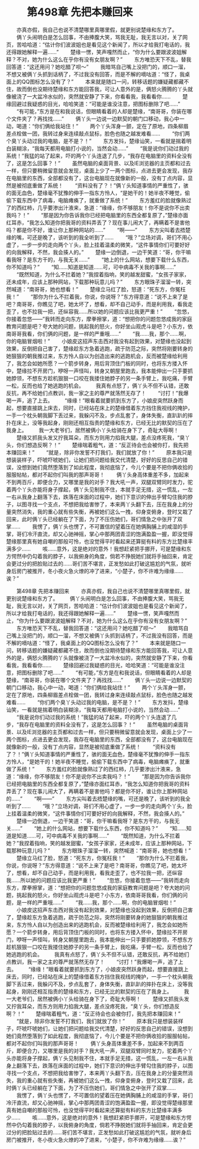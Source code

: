 # 　　第498章 先把本赚回来
　　亦真亦假，我自己也说不清楚哪里真哪里假，就更别说楚缘和东方了。
　　俩丫头闹明白是怎么回事，不由捧腹大笑，骂我无耻，我无言以对，关了网页，苦哈哈道：“估计你们波波姐也是看见这个新闻了，所以才给我打电话的，我还得跟她解释一遍……”
　　楚缘一愣，笑声嘎然而止，“你为什么要跟波波姐解释？不对，她为什么这么在乎你有没有女朋友啊？”
　　东方唯恐天下不乱，替我回答道：“这还用问？她吃醋了呗～”
　　我暗骂自己嘴上没把门的，顺口一溜，不想又被俩丫头抓到话柄了，不过我没有回答，而是不解的嘀咕道：“怪了，我桌面上的QQ图标怎么没有了？”
　　本来就是随口一问，转移话题的嫌疑藏都藏不住，故而倒也没期待楚缘和东方能回答我，可让人意外的是，俩怒火腾腾的丫头就像被浇了一大盆冷水似的，突然就安静了下来，你看看我，我看看你……
　　楚缘回避过我疑惑的目光，哈哈笑道：“可能是谁没注意，把图标删除了吧……”
　　“有可能，”东方是在和我说话，但眼睛看着的人却是楚缘，“南哥哥，你装在哪个文件夹了？再找找……”
　　俩丫头一边说一边默契的朝门口移动，我心中一动，喝道：“你们俩给我站住！”
　　两个丫头浑身一颤，定在了原地，四条柳眉差点栓做一团，我转过身来连续敲点鼠标，脸色也随之越发难看……
　　“你们两个臭丫头动过我的电脑，是不是？！”
　　东方发抖，楚缘讪笑，一看就是揣着明白装糊涂，“我每天都用电脑打小说的，当然会动……”
　　“我是说你们动过我的系统！”我猛的站了起来，吓的两个丫头连退了几步，“我存在电脑里的资料全没有了，这是怎么回事？！”
　　虽然电脑的桌面背景、以及IE浏览器的主页都和过去一样，但只要稍微留意就会发现，桌面上少了一两个图标，点进去更会发现，我存在电脑里的东西，全部都没有了，这台电脑现在就像新的一般，没有丁点内容，显然是被彻底重做了系统！
　　“资料没有了？！”俩丫头知道事情的严重性了，骇的面无血色，楚缘毫不犹豫的伸手一指东方怜人，“是她干的！她半夜不睡觉，偷偷下载东西中了病毒，电脑瘫痪了，就重做了系统！”
　　东方羞红的脸就像熟过了的西红柿，几乎要渗出汁液来，急道：“缘缘，你不够朋友！你不是说你不出卖我吗？！”
　　“那是因为你告诉我你已经把电脑里的东西全都复原了，”楚缘亦面红耳赤，“我怎么知道你把我哥的资料弄丢了？现在事儿闹大了，再瞒着不是害他吗？都是你不好，谁让你上那种网站的……”
　　“啊——”
　　东方尖叫着去捂楚缘的嘴，可还是晚了，该听到的我全听到了……
　　“哦？”立场对调，哥们不用心虚了，一步一步的走向两个丫头，脸上挂着温柔的微笑，“这件事情你们可要好好的向我解释，不然，我会揍人的。”
　　楚缘一边倒退，一边干笑道：“哥，你干嘛看我呀？是东方干的，与我无关……”
　　“她上的什么网站，想要下载什么东西，你不知道吗？”
　　“知……知道是知道……可，可中病毒不关我的事啊……”
　　“既然知道，为什么不拦着她？”我捏着指响，笑的越发甜蜜，“女孩子家家，还未成年，应该上那种网站，下载那种玩意儿吗？”
　　东方眼珠子溜溜一转，突然喊道：“南哥哥，她也想看！”
　　楚缘立马红了脸，怒道：“死东方，你冤枉我！”
　　“那你为什么不拦着我，你说，你说呀？”东方得意道：“说不上来了是吧？南哥哥，你瞧见了吧，她太坏了，想看，却不自己动手，而是利用我，看我走歪了，也不拉我一把，还纵容我……所以她的问题应该比我更严重！”
　　“忽悠，你接着忽悠——”我转而走向东方，摩拳擦掌，道：“想把你的问题忽悠成我的家庭教育问题是吧？夸大她的问题，挑起我的怒火，你好坐山观虎斗是吧？小东方，依南哥哥我看，你们俩的问题，是一样的严重哦……”
　　“我……我，那个……啊，你的电脑冒烟啦！”
　　小娘皮这招声东击西对我没有起到效果，对楚缘也没起到效果，反倒把自己害了，楚缘趁东方急着逃跑，疏于防范之际，突然将刚要转身的她狠狠的朝我推过来，东方怜人自以为创造出来的逃跑机会，反而被楚缘给利用了，我怎会如她所愿？一个箭步转身，用后背顶住门板的同时，也将东方搂入怀中，楚缘拉不开房门，咿呀一声怪叫，转身又朝屋里跑去，我本能伸出一只手要抓她脖领，不想东方趁机狠狠一口咬在我搂住她脖子的另一条手臂上，我吃痛，手臂一松，反而也给了她逃跑的机会。
　　我真有点怒了，俩丫头不但不认错，还敢反抗，再不给她们点教训，我一家之主的尊严就荡然无存了！
　　“讨打！”我爆喝一声，追了上去。
　　“缘缘！”眼看着就要抓到东方了，小娘皮突然跃身而起，想要直接跳上床去，同时，已经站在床上的楚缘借着东方挡住我视线的掩护，一手一个枕头朝我脚下丢过来，我躲闪不及，步点乱套了，身体失衡，直趴趴的摔扑在床上，没等我起身，刚刚还相互指责的楚缘和东方，已经无比的默契的压在了我身上。
　　我一大老爷们，居然被俩小丫头给骑在身下了，奇耻大辱啊！
　　楚缘又抓我头发又拧我耳朵，而东方则用力掐我大腿，差点没疼死我，“臭丫头，你们想造反啊？！”
　　楚缘喘着粗气，道：“反正待会也会被你打，我先把本赚回来！”
　　“就是，除非你发誓不打我们，我们就放了你！”
　　原本我只是想装装样子，吓唬吓唬她们，让她们把问题给我交代清楚，好好的反思自己的错误，没想到她们竟然堕落到了如此程度，我彻底恼了，今儿个要是不把你俩收拾的服服帖帖，都对不起你们叫我的那声哥哥！
　　俩丫头身高体重差不多，加起来不到两百斤，即便合力，又哪里是我的对手？我大吼一声，双腿双臂同时发力，驼着两个丫头亦能将身子撑起，俩丫头见制我不住，本就手足无措，这一慌乱，一左一右从我身上翻落下去，跌落在床面的过程中，她们下意识的伸出手臂勾住我的脖子，以图寻找一个支点，不想把我给害惨了，本来两丫头翻下去，压在我身上的分量突然消失，我的重心就有些失衡，再被她们这么一拽，仰身变俯身，登时又栽了回来，此时俩丫头已经躺在了下面，为了不压伤她们，哥们情急之中张开了双掌……
　　我愣了，俩丫头也愣了，不可置信的望着压在她俩胸脯上的咸湿的手掌，哥们冷汗直流，却又心驰神摇，掌心中那两团青涩的饱满盈盈一握，即没觉得楚缘那里真有她自嘲的那般可怜，也没觉得平时看起来还算挺有料的东方比楚缘丰满多少……
　　咳……意外，这是绝对的意外！我想赶紧把手挪开，可是楚缘和东方愕然中仍勾着我的脖子，以我俯身的角度，倘若不挣脱她们就将手抽回来，肯定会更过分的把脸贴过去的……哥们苦不堪言，正发愁如此打破这尴尬的气氛，就听身后房门被推开，冬小夜火急火燎的冲了进来，“小楚子，你不许难为缘缘……诶？”

　　第498章 先把本赚回来
　　亦真亦假，我自己也说不清楚哪里真哪里假，就更别说楚缘和东方了。
　　俩丫头闹明白是怎么回事，不由捧腹大笑，骂我无耻，我无言以对，关了网页，苦哈哈道：“估计你们波波姐也是看见这个新闻了，所以才给我打电话的，我还得跟她解释一遍……”
　　楚缘一愣，笑声嘎然而止，“你为什么要跟波波姐解释？不对，她为什么这么在乎你有没有女朋友啊？”
　　东方唯恐天下不乱，替我回答道：“这还用问？她吃醋了呗～”
　　我暗骂自己嘴上没把门的，顺口一溜，不想又被俩丫头抓到话柄了，不过我没有回答，而是不解的嘀咕道：“怪了，我桌面上的QQ图标怎么没有了？”
　　本来就是随口一问，转移话题的嫌疑藏都藏不住，故而倒也没期待楚缘和东方能回答我，可让人意外的是，俩怒火腾腾的丫头就像被浇了一大盆冷水似的，突然就安静了下来，你看看我，我看看你……
　　楚缘回避过我疑惑的目光，哈哈笑道：“可能是谁没注意，把图标删除了吧……”
　　“有可能，”东方是在和我说话，但眼睛看着的人却是楚缘，“南哥哥，你装在哪个文件夹了？再找找……”
　　俩丫头一边说一边默契的朝门口移动，我心中一动，喝道：“你们俩给我站住！”
　　两个丫头浑身一颤，定在了原地，四条柳眉差点栓做一团，我转过身来连续敲点鼠标，脸色也随之越发难看……
　　“你们两个臭丫头动过我的电脑，是不是？！”
　　东方发抖，楚缘讪笑，一看就是揣着明白装糊涂，“我每天都用电脑打小说的，当然会动……”
　　“我是说你们动过我的系统！”我猛的站了起来，吓的两个丫头连退了几步，“我存在电脑里的资料全没有了，这是怎么回事？！”
　　虽然电脑的桌面背景、以及IE浏览器的主页都和过去一样，但只要稍微留意就会发现，桌面上少了一两个图标，点进去更会发现，我存在电脑里的东西，全部都没有了，这台电脑现在就像新的一般，没有丁点内容，显然是被彻底重做了系统！
　　“资料没有了？！”俩丫头知道事情的严重性了，骇的面无血色，楚缘毫不犹豫的伸手一指东方怜人，“是她干的！她半夜不睡觉，偷偷下载东西中了病毒，电脑瘫痪了，就重做了系统！”
　　东方羞红的脸就像熟过了的西红柿，几乎要渗出汁液来，急道：“缘缘，你不够朋友！你不是说你不出卖我吗？！”
　　“那是因为你告诉我你已经把电脑里的东西全都复原了，”楚缘亦面红耳赤，“我怎么知道你把我哥的资料弄丢了？现在事儿闹大了，再瞒着不是害他吗？都是你不好，谁让你上那种网站的……”
　　“啊——”
　　东方尖叫着去捂楚缘的嘴，可还是晚了，该听到的我全听到了……
　　“哦？”立场对调，哥们不用心虚了，一步一步的走向两个丫头，脸上挂着温柔的微笑，“这件事情你们可要好好的向我解释，不然，我会揍人的。”
　　楚缘一边倒退，一边干笑道：“哥，你干嘛看我呀？是东方干的，与我无关……”
　　“她上的什么网站，想要下载什么东西，你不知道吗？”
　　“知……知道是知道……可，可中病毒不关我的事啊……”
　　“既然知道，为什么不拦着她？”我捏着指响，笑的越发甜蜜，“女孩子家家，还未成年，应该上那种网站，下载那种玩意儿吗？”
　　东方眼珠子溜溜一转，突然喊道：“南哥哥，她也想看！”
　　楚缘立马红了脸，怒道：“死东方，你冤枉我！”
　　“那你为什么不拦着我，你说，你说呀？”东方得意道：“说不上来了是吧？南哥哥，你瞧见了吧，她太坏了，想看，却不自己动手，而是利用我，看我走歪了，也不拉我一把，还纵容我……所以她的问题应该比我更严重！”
　　“忽悠，你接着忽悠——”我转而走向东方，摩拳擦掌，道：“想把你的问题忽悠成我的家庭教育问题是吧？夸大她的问题，挑起我的怒火，你好坐山观虎斗是吧？小东方，依南哥哥我看，你们俩的问题，是一样的严重哦……”
　　“我……我，那个……啊，你的电脑冒烟啦！”
　　小娘皮这招声东击西对我没有起到效果，对楚缘也没起到效果，反倒把自己害了，楚缘趁东方急着逃跑，疏于防范之际，突然将刚要转身的她狠狠的朝我推过来，东方怜人自以为创造出来的逃跑机会，反而被楚缘给利用了，我怎会如她所愿？一个箭步转身，用后背顶住门板的同时，也将东方搂入怀中，楚缘拉不开房门，咿呀一声怪叫，转身又朝屋里跑去，我本能伸出一只手要抓她脖领，不想东方趁机狠狠一口咬在我搂住她脖子的另一条手臂上，我吃痛，手臂一松，反而也给了她逃跑的机会。
　　我真有点怒了，俩丫头不但不认错，还敢反抗，再不给她们点教训，我一家之主的尊严就荡然无存了！
　　“讨打！”我爆喝一声，追了上去。
　　“缘缘！”眼看着就要抓到东方了，小娘皮突然跃身而起，想要直接跳上床去，同时，已经站在床上的楚缘借着东方挡住我视线的掩护，一手一个枕头朝我脚下丢过来，我躲闪不及，步点乱套了，身体失衡，直趴趴的摔扑在床上，没等我起身，刚刚还相互指责的楚缘和东方，已经无比的默契的压在了我身上。
　　我一大老爷们，居然被俩小丫头给骑在身下了，奇耻大辱啊！
　　楚缘又抓我头发又拧我耳朵，而东方则用力掐我大腿，差点没疼死我，“臭丫头，你们想造反啊？！”
　　楚缘喘着粗气，道：“反正待会也会被你打，我先把本赚回来！”
　　“就是，除非你发誓不打我们，我们就放了你！”
　　原本我只是想装装样子，吓唬吓唬她们，让她们把问题给我交代清楚，好好的反思自己的错误，没想到她们竟然堕落到了如此程度，我彻底恼了，今儿个要是不把你俩收拾的服服帖帖，都对不起你们叫我的那声哥哥！
　　俩丫头身高体重差不多，加起来不到两百斤，即便合力，又哪里是我的对手？我大吼一声，双腿双臂同时发力，驼着两个丫头亦能将身子撑起，俩丫头见制我不住，本就手足无措，这一慌乱，一左一右从我身上翻落下去，跌落在床面的过程中，她们下意识的伸出手臂勾住我的脖子，以图寻找一个支点，不想把我给害惨了，本来两丫头翻下去，压在我身上的分量突然消失，我的重心就有些失衡，再被她们这么一拽，仰身变俯身，登时又栽了回来，此时俩丫头已经躺在了下面，为了不压伤她们，哥们情急之中张开了双掌……
　　我愣了，俩丫头也愣了，不可置信的望着压在她俩胸脯上的咸湿的手掌，哥们冷汗直流，却又心驰神摇，掌心中那两团青涩的饱满盈盈一握，即没觉得楚缘那里真有她自嘲的那般可怜，也没觉得平时看起来还算挺有料的东方比楚缘丰满多少……
　　咳……意外，这是绝对的意外！我想赶紧把手挪开，可是楚缘和东方愕然中仍勾着我的脖子，以我俯身的角度，倘若不挣脱她们就将手抽回来，肯定会更过分的把脸贴过去的……哥们苦不堪言，正发愁如此打破这尴尬的气氛，就听身后房门被推开，冬小夜火急火燎的冲了进来，“小楚子，你不许难为缘缘……诶？”

